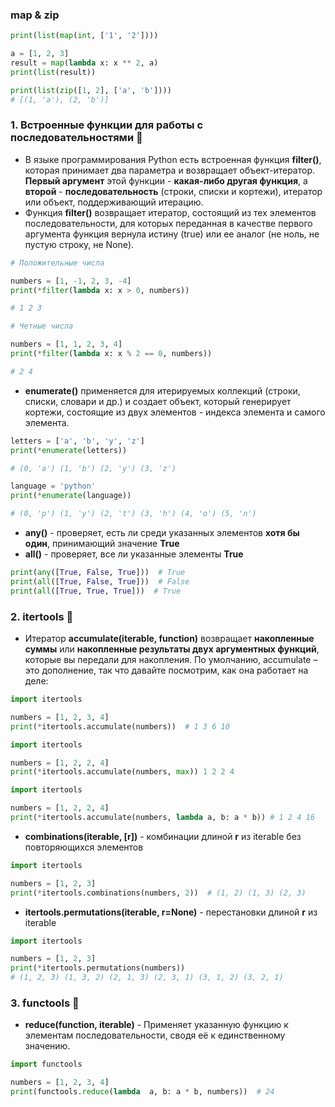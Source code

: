 ### map & zip
```python
print(list(map(int, ['1', '2'])))

a = [1, 2, 3]
result = map(lambda x: x ** 2, a)
print(list(result))
```

```python
print(list(zip([1, 2], ['a', 'b'])))
# [(1, 'a'), (2, 'b')]
```

### 1. Встроенные функции для работы с последовательностями :thought_balloon:

* В языке программирования Python есть встроенная функция __filter()__, которая принимает два параметра и возвращает объект-итератор. __Первый аргумент__ этой функции - __какая-либо другая функция__, а __второй__ - __последовательность__ (строки, списки и кортежи), итератор или объект, поддерживающий итерацию.
* Функция __filter()__ возвращает итератор, состоящий из тех элементов последовательности, для которых переданная в качестве первого аргумента функция вернула истину (true) или ее аналог (не ноль, не пустую строку, не None).

```python
# Положительные числа

numbers = [1, -1, 2, 3, -4]
print(*filter(lambda x: x > 0, numbers))

# 1 2 3
```

```python
# Четные числа

numbers = [1, 1, 2, 3, 4]
print(*filter(lambda x: x % 2 == 0, numbers)) 

# 2 4
```

*  __enumerate()__ применяется для итерируемых коллекций (строки, списки, словари и др.) и создает объект, который генерирует кортежи, состоящие из двух элементов - индекса элемента и самого элемента.

```python
letters = ['a', 'b', 'y', 'z']
print(*enumerate(letters))

# (0, 'a') (1, 'b') (2, 'y') (3, 'z')
```
```python
language = 'python'
print(*enumerate(language))

# (0, 'p') (1, 'y') (2, 't') (3, 'h') (4, 'o') (5, 'n')
```
* __any()__ - проверяет, есть ли среди указанных элементов __хотя бы один__, принимающий значение __True__
* __all()__ - проверяет, все ли указанные элементы __True__

```python
print(any([True, False, True]))  # True
print(all([True, False, True]))  # False
print(all([True, True, True]))  # True
```

### 2. itertools :thought_balloon:

* Итератор __accumulate(iterable, function)__ возвращает __накопленные суммы__ или __накопленные результаты двух аргументных функций__, которые вы передали для накопления. По умолчанию, accumulate – это дополнение, так что давайте посмотрим, как она работает на деле:
```python
import itertools

numbers = [1, 2, 3, 4]
print(*itertools.accumulate(numbers))  # 1 3 6 10
```

```python
import itertools

numbers = [1, 2, 2, 4]
print(*itertools.accumulate(numbers, max)) 1 2 2 4
```

```python
import itertools

numbers = [1, 2, 2, 4]
print(*itertools.accumulate(numbers, lambda a, b: a * b)) # 1 2 4 16
```

* __combinations(iterable, [r])__ - комбинации длиной __r__ из iterable без повторяющихся элементов

```python
import itertools

numbers = [1, 2, 3]
print(*itertools.combinations(numbers, 2))  # (1, 2) (1, 3) (2, 3)
```

* __itertools.permutations(iterable, r=None)__ - перестановки длиной __r__ из iterable

```python
import itertools

numbers = [1, 2, 3]
print(*itertools.permutations(numbers)) 
# (1, 2, 3) (1, 3, 2) (2, 1, 3) (2, 3, 1) (3, 1, 2) (3, 2, 1)
```

### 3. functools :thought_balloon:

* __reduce(function, iterable)__ - Применяет указанную функцию к элементам последовательности, сводя её к единственному значению.
```python
import functools

numbers = [1, 2, 3, 4]
print(functools.reduce(lambda  a, b: a * b, numbers))  # 24
```
